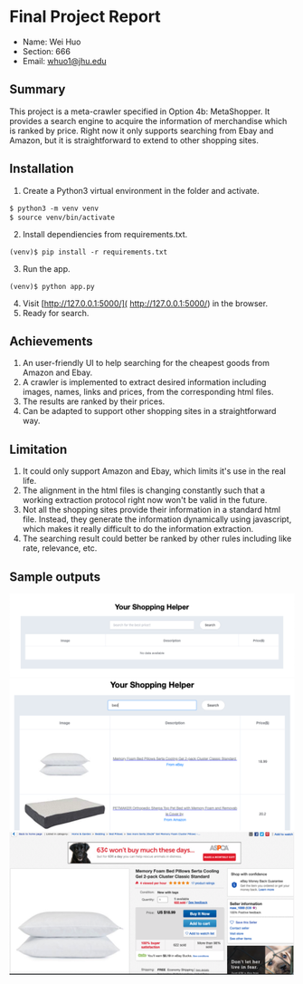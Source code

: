 # Final Project Report

* Name: Wei Huo
* Section: 666
* Email: whuo1@jhu.edu

## Summary
This project is a meta-crawler specified in Option 4b: MetaShopper. It provides a search engine to acquire the information of merchandise which is ranked by price. Right now it only supports searching from Ebay and Amazon, but it is straightforward to extend to other shopping sites.

## Installation
1. Create a Python3 virtual environment in the folder and activate.
```
$ python3 -m venv venv
$ source venv/bin/activate
```
2. Install dependiencies from requirements.txt.
```
(venv)$ pip install -r requirements.txt
```
3. Run the app.
```
(venv)$ python app.py
```
4. Visit [http://127.0.0.1:5000/]( http://127.0.0.1:5000/) in the browser.
5. Ready for search.

## Achievements
1. An user-friendly UI to help searching for the cheapest goods from Amazon and Ebay.
2. A crawler is implemented to extract desired information including images, names, links and prices, from the corresponding html files.
3. The results are ranked by their prices.
4. Can be adapted to support other shopping sites in a straightforward way.

## Limitation
1. It could only support Amazon and Ebay, which limits it's use in the real life.
2. The alignment in the html files is changing constantly such that a working extraction protocol right now won't be valid in the future.
3. Not all the shopping sites provide their information in a standard html file. Instead, they generate the information dynamically using javascript, which makes it really difficult to do the information extraction.
4. The searching result could better be ranked by other rules including like rate, relevance, etc.

## Sample outputs
![Search engine](1.png)
![Search results](2.png)
![Original site](3.png)
